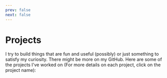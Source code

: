 ```yaml
---
prev: false
next: false
---
```

# Projects

I try to build things that are fun and useful (possibly) or just something to satisfy my curiosity. There might be more on my GitHub. Here are some of the projects I've worked on (For more details on each project, click on the project name):

<div class="projects-grid">
  <ProjectCard 
    title="MonkeyLang Interpreter 🐵"
    description="Go implementation of the Monkey programming language Interpreter."
    subtext="Go · Interpreter · Programming Language"
    image="/images/monkeylang.webp"
    link="/projects/interpreter"
    repo="https://github.com/theakhandpatel/monkeylang-go"
  />

  <ProjectCard 
    title="CacheCow 🐄"
    description="An in-memory key-value store server implementation written in Go."
    subtext="Go · Redis · Key-Value Store"
    image="/images/cachecow.webp"
    link="/projects/redis-server"
    repo="https://github.com/theakhandpatel/redis-server"
  />

  <ProjectCard 
    title="Chopper ✂️"
    description="An URL shortener API in golang."
    subtext="Go · API · URL Shortener"
    image="/images/chopper.webp"
    link="/projects/chopper"
    repo="https://github.com/theakhandpatel/Chopper"
    demo="https://chopper-url.herokuapp.com"
  />

  <ProjectCard 
    title="MovieDB 🎬"
    description="Manage Movie Data with the MovieDB API - Efficient, and Easy! 🍿🌟"
    subtext="API · Movie Database · Data Management"
    image="/images/moviedb.webp"
    link="/projects/moviedb"
    repo="https://github.com/theakhandpatel/MovieDB"
  />

  <ProjectCard 
    title="Firegram 🖼️"
    description="A React and Firebase-powered web app for seamless cloud-based image storage and organization."
    subtext="React · Firebase · Cloud Storage"
    image="/images/firegram.webp"
    link="/projects/firegram"
    repo="https://github.com/theakhandpatel/Firebase-gallery"
    demo="https://firegram-gallery.web.app"
  />

  <ProjectCard 
    title="Word Count 📊"
    description="A Go implementation of the Unix `wc` command, providing detailed statistics about files or input from the standard input (stdin)."
    subtext="Go · Unix · Command-line Tool"
    image="/images/wcgo.webp"
    link="/projects/wcgo"
    repo="https://github.com/theakhandpatel/wcgo"
  />

  <ProjectCard 
    title="SnippetBox 📝"
    description="A web application that allows users to create and share text snippets with an expiration time."
    subtext="Go · MySQL · HTML · CSS · JavaScript"
    image="/images/snippetbox.webp"
    link="/projects/snippetbox"
    repo="https://github.com/theakhandpatel/snippetbox"
  />
</div>

<style>
.projects-grid {
  display: grid;
  grid-template-columns: repeat(auto-fill, minmax(300px, 1fr));
  gap: 20px;
}
</style>